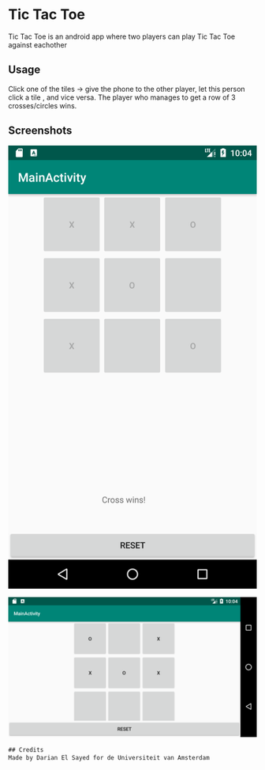 # Tic Tac Toe

Tic Tac Toe is an android app where two players can play Tic Tac Toe against eachother


## Usage

Click one of the tiles -> give the phone to the other player, let this person click a tile , and vice versa. The player who manages to get 
a row of 3 crosses/circles wins.

## Screenshots

![ScreenShot1](https://github.com/dutchfarao/tictactoe/blob/master/doc/Screenshot_1550829869.png)

![ScreenShot2](https://github.com/dutchfarao/tictactoe/blob/master/doc/Screenshot_1550829891.png)

```
## Credits
Made by Darian El Sayed for de Universiteit van Amsterdam
